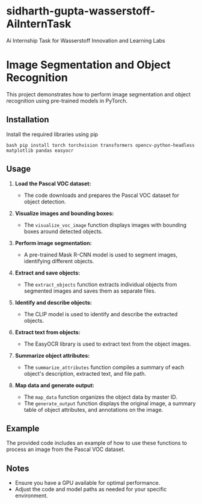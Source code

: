 # sidharth-gupta-wasserstoff-AiInternTask
Ai Internship Task for Wasserstoff Innovation and Learning Labs

# Image Segmentation and Object Recognition

This project demonstrates how to perform image segmentation and object recognition using pre-trained models in PyTorch.

## Installation

Install the required libraries using pip
```
bash pip install torch torchvision transformers opencv-python-headless matplotlib pandas easyocr
```

## Usage

1. **Load the Pascal VOC dataset:**
   - The code downloads and prepares the Pascal VOC dataset for object detection.

2. **Visualize images and bounding boxes:**
   - The `visualize_voc_image` function displays images with bounding boxes around detected objects.

3. **Perform image segmentation:**
   - A pre-trained Mask R-CNN model is used to segment images, identifying different objects.

4. **Extract and save objects:**
   - The `extract_objects` function extracts individual objects from segmented images and saves them as separate files.

5. **Identify and describe objects:**
   - The CLIP model is used to identify and describe the extracted objects.

6. **Extract text from objects:**
   - The EasyOCR library is used to extract text from the object images.

7. **Summarize object attributes:**
   - The `summarize_attributes` function compiles a summary of each object's description, extracted text, and file path.

8. **Map data and generate output:**
   - The `map_data` function organizes the object data by master ID.
   - The `generate_output` function displays the original image, a summary table of object attributes, and annotations on the image.

## Example

The provided code includes an example of how to use these functions to process an image from the Pascal VOC dataset.

## Notes

- Ensure you have a GPU available for optimal performance.
- Adjust the code and model paths as needed for your specific environment.
